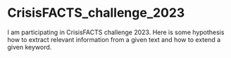 # CrisisFACTS_challenge_2023
I am participating in CrisisFACTS challenge 2023. Here is some hypothesis how to extract relevant information from a given text and how to extend a given keyword.
